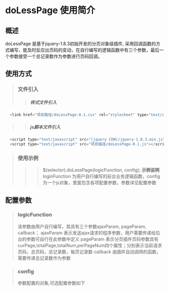 doLessPage 使用简介
=====================

概述
------------
  doLessPage 是基于jquery-1.8.3初始开发的分页对象级插件, 采用回调函数的方式编写，能及时反应出页码的变动，在自行编写的逻辑函数中有三个参数，最后一个参数接受一个总记录数作为参数进行页码回调。
  
使用方式
------------
> ### 文件引入
>> ##### 样式文件引入
```javascript
  <link href="项目路径/doLessPage-0.1.css" rel="stylesheet" type="text/css"/>
```
>> ##### js脚本文件引入
```javascript
  <script type="text/javascript" src="(jquery CDN)/jquery-1.8.3.min.js"></script>
  <script type="text/javascript" src="项目路径/doLessPage-0.1.js"></script>
```
> ### 使用示例
>>> $(selector).doLessPage(logicFunction, config);
>>> __示例说明__
>>> loginFunction 为用户自行编写的前台业务逻辑函数，config为一个js对象，里面包含各项配置参数，参数详见配置参数

配置参数
------------
> ### logicFunction 
> 该参数由用户自行编写，其具有三个参数ajaxParam, pageParam, callback；
> ajaxParam 表示发送ajax请求的程序参数，用户需要传递给后台的参数可自行在此参数中定义
> pageParam 表示分页插件页码参数具有curPage,totalPage,totalNum,perPageNum四个属性；分别表示当前请求页码，总页码，总记录数，每页记录数
> callback 由插件自动调用的函数，需要传递总记录数作为参数

> ### config
> 参数配置的对象,可选配置参数如下
>> 
